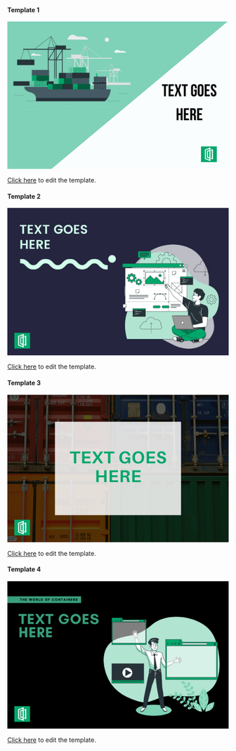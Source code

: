 #### Template 1

![Template 1](/Containers/Template-1-Containers.png)

[Click here](https://www.canva.com/design/DAEdjUURPP4/tiPiJ5x8vPv6Q98hM7nJAw/view?utm_content=DAEdjUURPP4&utm_campaign=designshare&utm_medium=link&utm_source=sharebutton&mode=preview) to edit the template.

#### Template 2

![Template 1](/Containers/Template-2-containers.png)

[Click here](https://www.canva.com/design/DAEdjlVo70c/w70f6ZjTbCTwPwr-JJUHuw/view?utm_content=DAEdjlVo70c&utm_campaign=designshare&utm_medium=link&utm_source=sharebutton&mode=preview) to edit the template.

#### Template 3

![Template 1](/Containers/Template-3-containers.png)

[Click here](https://www.canva.com/design/DAEdjrSbQmc/yQqAbojpVdVcvxjd5QdTsA/view?utm_content=DAEdjrSbQmc&utm_campaign=designshare&utm_medium=link&utm_source=sharebutton&mode=preview) to edit the template.

#### Template 4

![Template 1](/Containers/Template-4-containers.png)

[Click here](https://www.canva.com/design/DAEdjg6zgFU/21K0ZMwk6UTS1StC50S8iQ/view?utm_content=DAEdjg6zgFU&utm_campaign=designshare&utm_medium=link&utm_source=sharebutton&mode=preview) to edit the template.
